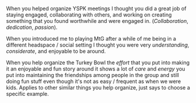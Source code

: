 When you helped organize YSPK meetings I thought you did a great job of staying engaged, collaborating with others, and working on creating something that you found worthwhile and were engaged in. (*Collaboration*, *dedication*, *passion*).

When you introduced me to playing MtG after a while of me being in a different headspace / social setting I thought you were very *understanding*, *considerate*, and enjoyable to be around.

When you help organize the Turkey Bowl the *effort* that you put into making it an enjoyable and fun story around it shows a lot of *care* and *energy* you put into maintaining the friendships among people in the group and still doing fun stuff even though it's not as easy / frequent as when we were kids. Applies to other similar things you help organize, just says to choose a specific example.